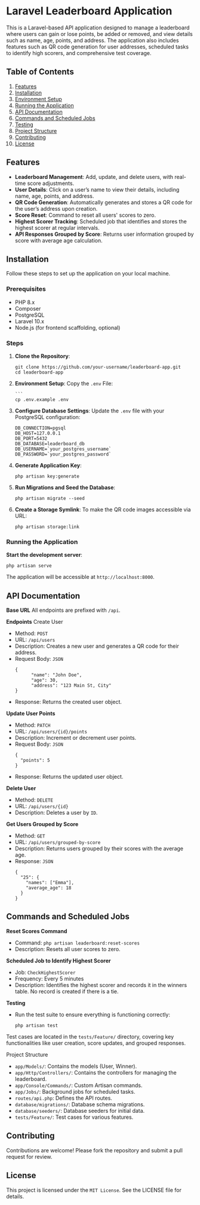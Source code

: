 # **Laravel Leaderboard Application**

This is a Laravel-based API application designed to manage a leaderboard where users can gain or lose points, be added or removed, and view details such as name, age, points, and address. The application also includes features such as QR code generation for user addresses, scheduled tasks to identify high scorers, and comprehensive test coverage.

## **Table of Contents**

1. [Features](#features)
2. [Installation](#installation)
3. [Environment Setup](#environment-setup)
4. [Running the Application](#running-the-application)
5. [API Documentation](#api-documentation)
6. [Commands and Scheduled Jobs](#commands-and-scheduled-jobs)
7. [Testing](#testing)
8. [Project Structure](#project-structure)
9. [Contributing](#contributing)
10. [License](#license)

## **Features**

-   **Leaderboard Management**: Add, update, and delete users, with real-time score adjustments.
-   **User Details**: Click on a user’s name to view their details, including name, age, points, and address.
-   **QR Code Generation**: Automatically generates and stores a QR code for the user’s address upon creation.
-   **Score Reset**: Command to reset all users' scores to zero.
-   **Highest Scorer Tracking**: Scheduled job that identifies and stores the highest scorer at regular intervals.
-   **API Responses Grouped by Score**: Returns user information grouped by score with average age calculation.

## **Installation**

Follow these steps to set up the application on your local machine.

### Prerequisites

-   PHP 8.x
-   Composer
-   PostgreSQL
-   Laravel 10.x
-   Node.js (for frontend scaffolding, optional)

### Steps

1.  **Clone the Repository**:

    ```
    git clone https://github.com/your-username/leaderboard-app.git
    cd leaderboard-app
    ```

2.  **Environment Setup**:
    Copy the `.env` File:

        ```
        cp .env.example .env

3.  **Configure Database Settings**:
    Update the `.env` file with your PostgreSQL configuration:
    ```
    DB_CONNECTION=pgsql
    DB_HOST=127.0.0.1
    DB_PORT=5432
    DB_DATABASE=leaderboard_db
    DB_USERNAME=`your_postgres_username`
    DB_PASSWORD=`your_postgres_password`
    ```
4.  **Generate Application Key**:
    ```
    php artisan key:generate
    ```
5.  **Run Migrations and Seed the Database**:
    ```
    php artisan migrate --seed
    ```
6.  **Create a Storage Symlink**:
    To make the QR code images accessible via URL:
    ```
    php artisan storage:link
    ```

### Running the Application

**Start the development server**:

```
php artisan serve
```

The application will be accessible at `http://localhost:8000`.

## **API Documentation**

**Base URL**
All endpoints are prefixed with `/api`.

**Endpoints**
Create User

-   Method: `POST`
-   URL: `/api/users`
-   Description: Creates a new user and generates a QR code for their address.
-   Request Body: `JSON`
    ```
    {
          "name": "John Doe",
          "age": 30,
          "address": "123 Main St, City"
    }
    ```
-   Response: Returns the created user object.

**Update User Points**

-   Method: `PATCH`
-   URL: `/api/users/{id}/points`
-   Description: Increment or decrement user points.
-   Request Body: `JSON`
    ```
    {
      "points": 5
    }
    ```
-   Response: Returns the updated user object.

**Delete User**

-   Method: `DELETE`
-   URL: `/api/users/{id}`
-   Description: Deletes a user by `ID`.

**Get Users Grouped by Score**

-   Method: `GET`
-   URL: `/api/users/grouped-by-score`
-   Description: Returns users grouped by their scores with the average age.
-   Response: `JSON`
    ```
    {
      "25": {
        "names": ["Emma"],
        "average_age": 18
      }
    }
    ```

## **Commands and Scheduled Jobs**

**Reset Scores Command**

-   Command: `php artisan leaderboard:reset-scores`
-   Description: Resets all user scores to zero.

**Scheduled Job to Identify Highest Scorer**

-   Job: `CheckHighestScorer`
-   Frequency: Every 5 minutes
-   Description: Identifies the highest scorer and records it in the winners table. No record is created if there is a tie.

**Testing**

-   Run the test suite to ensure everything is functioning correctly:
    ```
    php artisan test
    ```

Test cases are located in the `tests/Feature/` directory, covering key functionalities like user creation, score updates, and grouped responses.

Project Structure

-   `app/Models/`: Contains the models (User, Winner).
-   `app/Http/Controllers/`: Contains the controllers for managing the leaderboard.
-   `app/Console/Commands/`: Custom Artisan commands.
-   `app/Jobs/`: Background jobs for scheduled tasks.
-   `routes/api.php`: Defines the API routes.
-   `database/migrations/`: Database schema migrations.
-   `database/seeders/`: Database seeders for initial data.
-   `tests/Feature/`: Test cases for various features.

## **Contributing**

Contributions are welcome! Please fork the repository and submit a pull request for review.

## **License**

This project is licensed under the `MIT License`. See the LICENSE file for details.
